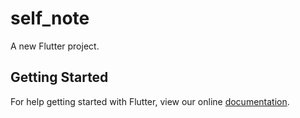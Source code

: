# self_note

A new Flutter project.

## Getting Started

For help getting started with Flutter, view our online
[documentation](https://flutter.io/).
